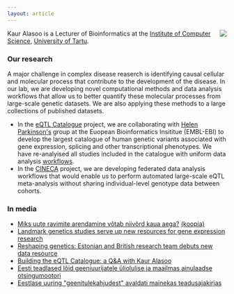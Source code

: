 ```yaml
---
layout: article
---
```


<img style="float: right;" src="https://kauralasoo.github.io/assets/picture.jpeg">

Kaur Alasoo is a Lecturer of Bioinformatics at the [Institute of Computer Science](https://www.cs.ut.ee/en), [University of Tartu](https://www.ut.ee/en). 

### Our research
A major challenge in complex disease reaserch is identifying causal cellular and molecular process that contribute to the development of the disease. In our lab, we are developing novel computational methods and data analysis workflows that allow us to better quantify these molecular processes from large-scale genetic datasets. We are also applying these methods to a large collections of published datasets.

* In the [eQTL Catalogue](https://www.ebi.ac.uk/eqtl/) project, we are collaborating with [Helen Parkinson's](https://www.ebi.ac.uk/about/people/helen-parkinson) group at the Euopean Bioinformatics Insititue (EMBL-EBI) to develop the largest catalogue of human genetic variants associated with gene expression, splicing and other transcriptional phenotypes. We have re-analyised all studies included in the catalogue with uniform data analysis [workflows](https://kauralasoo.github.io/software.html).
* In the [CINECA](https://www.cineca-project.eu/) project, we are developing federated data analysis workflows that would enable us to perform automated large-scale eQTL meta-analysis without sharing individual-level genotype data between cohorts.

### In media
* [Miks uute ravimite arendamine võtab niivõrd kaua aega?](https://tervis.ohtuleht.ee/1062482/iga-haigust-ei-saa-veel-ravida-miks-uute-ravimite-arendamine-votab-niivord-kaua-aega) [(koopia)](https://blog.cs.ut.ee/2022/05/25/miks-uute-ravimite-arendamine-votab-niivord-kaua-aega/)
* [Landmark genetics studies serve up new resources for gene expression research](https://researchinestonia.eu/2022/01/31/landmark-genetics-studies-serve-up-new-resources-for-gene-expression-research/#)
* [Reshaping genetics: Estonian and British research team debuts new data resource](https://e-estonia.com/reshaping-genetics-estonian-and-british-research-team-debuts-new-data-resource/)
* [Building the eQTL Catalogue: a Q&A with Kaur Alasoo](https://blog.opentargets.org/building-the-eqtl-catalogue-kaur-alasoo/)
* [Eesti teadlased lõid geeniuurijatele üliolulise ja maailmas ainulaadse otsingumootori](https://ekspress.delfi.ee/artikkel/94397323/eesti-teadlased-loid-geeniuurijatele-uliolulise-ja-maailmas-ainulaadse-otsingumootori)
* [Eestlase uuring "geenitulekahjudest" avaldati mainekas teadusajakirjas](https://novaator.err.ee/677917/eestlase-uuring-geenitulekahjudest-avaldati-mainekas-teadusajakirjas)